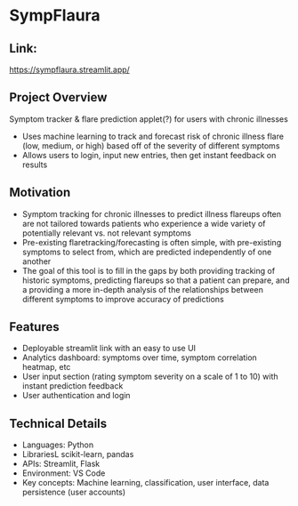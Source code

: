 # SympFlaura

## Link:
https://sympflaura.streamlit.app/

## Project Overview
Symptom tracker &amp; flare prediction applet(?) for users with chronic illnesses
* Uses machine learning to track and forecast risk of chronic illness flare (low, medium, or high) based off of the severity of different symptoms
* Allows users to login, input new entries, then get instant feedback on results

## Motivation
* Symptom tracking for chronic illnesses to predict illness flareups often are not tailored towards patients who experience a wide variety of potentially relevant vs. not relevant symptoms
* Pre-existing flaretracking/forecasting is often simple, with pre-existing symptoms to select from, which are predicted independently of one another
* The goal of this tool is to fill in the gaps by both providing tracking of historic symptoms, predicting flareups so that a patient can prepare, and a providing a more in-depth analysis of the relationships between different symptoms to improve accuracy of predictions

## Features
* Deployable streamlit link with an easy to use UI
* Analytics dashboard: symptoms over time, symptom correlation heatmap, etc
* User input section (rating symptom severity on a scale of 1 to 10) with instant prediction feedback
* User authentication and login

## Technical Details
* Languages: Python
* LibrariesL scikit-learn, pandas
* APIs: Streamlit, Flask
* Environment: VS Code
* Key concepts: Machine learning, classification, user interface, data persistence (user accounts)







